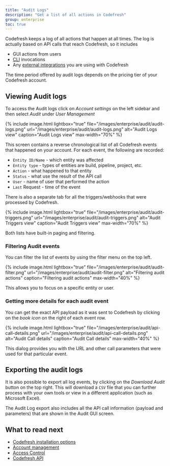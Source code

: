 ```yaml
---
title: "Audit Logs"
description: "Get a list of all actions in Codefresh"
group: enterprise
toc: true
---
```


Codefresh keeps a log of all actions that happen at all times. The log is actually based on API calls that reach Codefresh, so it includes

* GUI actions from users
* [CLI](https://codefresh-io.github.io/cli/) invocations
* Any [external integrations]({{site.baseurl}}/docs/integrations/codefresh-api/) you are using with Codefresh

The time period offered by audit logs depends on the pricing tier of your Codefresh account.


## Viewing Audit logs

To access the Audit logs click on *Account settings* on the left sidebar and then select *Audit* under *User Management*


{% include image.html
lightbox="true"
file="/images/enterprise/audit/audit-logs.png"
url="/images/enterprise/audit/audit-logs.png"
alt="Audit Logs view"
caption="Audit Logs view"
max-width="70%"
%}

This screen contains a reverse chronological list of all Codefresh events that happened on your account. For each event, the following are recorded:

* `Entity ID/Name` - which entity was affected
* `Entity type` - types of entities are  build, pipeline, project, etc.
* `Action` - what happened to that entity
* `Status` - what use the result of the API call
* `User` - name of user that performed the action
* `Last` Request - time of the event



There is also a separate tab for all the triggers/webhooks that were processed by Codefresh.

{% include image.html
lightbox="true"
file="/images/enterprise/audit/audit-triggers.png"
url="/images/enterprise/audit/audit-triggers.png"
alt="Audit Triggers view"
caption="Audit Triggers view"
max-width="70%"
%}



Both lists have built-in paging and filtering.


### Filtering Audit events

You can filter the list of events by using the filter menu on the top left.

{% include image.html
lightbox="true"
file="/images/enterprise/audit/audit-filter.png"
url="/images/enterprise/audit/audit-filter.png"
alt="Filtering audit actions"
caption="Filtering audit actions"
max-width="40%"
%}

This allows you to focus on a specific entity or user.



 

### Getting more details for each audit event

You can get the exact API payload as it was sent to Codefresh by clicking on the *book icon* on the right of each event row.


{% include image.html
lightbox="true"
file="/images/enterprise/audit/api-call-details.png"
url="/images/enterprise/audit/api-call-details.png"
alt="Audit Call details"
caption="Audit Call details"
max-width="40%"
%}


This dialog provides you with the URL and other call parameters that were used for that particular event.


## Exporting the audit logs

It is also possible to export all log events, by clicking on the *Download Audit* button on the top right. This will download a `CSV` file that you can further process with your own tools or view in a different application (such as Microsoft Excel).

The Audit Log export also includes all the API call information (payload and parameters) that are shown in the Audit GUI screen.



## What to read next

* [Codefresh installation options]({{site.baseurl}}/docs/enterprise/installation-security/)
* [Account management]({{site.baseurl}}/docs/enterprise/ent-account-mng/)
* [Access Control]({{site.baseurl}}/docs/enterprise/access-control/)
* [Codefresh API]({{site.baseurl}}/docs/integrations/codefresh-api/)